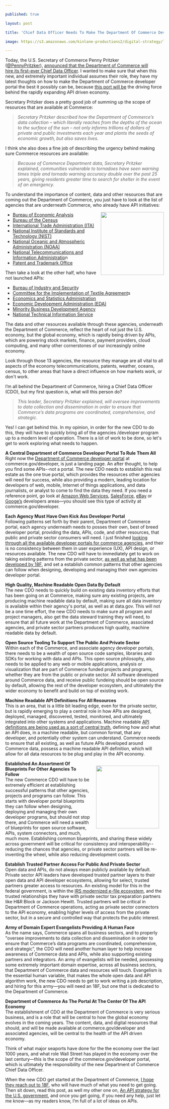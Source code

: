 ---
published: true
layout: post
title: 'Chief Data Officer Needs To Make The Department Of Commerce Developer Portal The Center Of API Economy'
image: https://s3.amazonaws.com/kinlane-productions2/digital-strategy/logos/commerce.png
---

<p><a href="https://www.commerce.gov/"><img style="padding: 15px;" src="https://s3.amazonaws.com/kinlane-productions2/digital-strategy/logos/commerce.png" alt="" align="right" /></a>
<p>Today, the U.S. Secretary of Commerce Penny Pritzker (<a href="https://twitter.com/PennyPritzker">@PennyPritzker</a>), <a href="https://www.commerce.gov/blog/2014/07/15/secretary-pritzker-discusses-power-government-data-and-announces-department-commerce">announced that the Department of Commerce will hire its first-ever Chief Data Officer</a>. I wanted to make sure that when this new, and extremely important individual assumes their role, they have my latest thoughts on how to make the Department of Commerce developer portal the best it possibly can be, because <span style="text-decoration: underline;">this port will be</span> the driving force behind the rapidly expanding API driven economy.
<p>Secretary Pritzker does a pretty good job of summing up the scope of resources that are available at Commerce:
<blockquote><em>Secretary Pritzker described how the Department of Commerce&rsquo;s data collection &ndash; which literally reaches from the depths of the ocean to the surface of the sun &ndash; not only informs trillions of dollars of private and public investments each year and plants the seeds of economic growth, but also saves lives.</em></blockquote>
<p>I think she also does a fine job of describing the urgency behind making sure Commerce resources are available:
<blockquote><em>Because of Commerce Department data, Secretary Pritzker explained, communities vulnerable to tornadoes have seen warning times triple and tornado warning accuracy double over the past 25 years, giving residents greater time to search for shelter in the event of an emergency.</em></blockquote>
<p>To understand the importance of content, data and other resources that are coming out the Department of Commerce, you just have to look at the list of agencies that are underneath Commerce, who already have API initiatives:
<p><a href="https://www.usa.gov/directory/federal/department-of-commerce.shtml"><img src="https://s3.amazonaws.com/kinlane-productions2/matrix-dollar-sign.png" alt="" width="200" align="right" /></a>
<ul>
<li><a href="https://www.usa.gov/directory/federal/bureau-of-economic-analysis.shtml">Bureau of Economic Analysis</a></li>
<li><a href="https://www.usa.gov/directory/federal/bureau-of-the-census.shtml">Bureau of the Census</a></li>
<li><a href="https://www.usa.gov/directory/federal/inter-trade-administration.shtml">International Trade Administration (ITA)</a></li>
<li><a href="https://www.usa.gov/directory/federal/national-institute-of-standards-and-technology.shtml">National Institute of Standards and Technology (NIST)</a></li>
<li><a href="https://www.usa.gov/directory/federal/national-oceanic-and-atmospheric-administration.shtml">National Oceanic and Atmospheric Administration (NOAA)</a></li>
<li><a href="https://www.usa.gov/directory/federal/national-telecommunications-and-information-administration.shtml">National Telecommunications and Information Administratio</a>n</li>
<li><a href="https://www.usa.gov/directory/federal/united-states-patent-and-trademark-office.shtml">Patent and Trademark Office</a></li>
</ul>
<p>Then take a look at the other half, who have not launched APIs:
<ul>
<li><a href="https://www.usa.gov/directory/federal/bureau-of-industry-and-security.shtml">Bureau of Industry and Securit</a>y</li>
<li><a href="https://www.usa.gov/directory/federal/committee-for-the-implementation-of-textile-agreements.shtml">Committee for the Implementation of Textile Agreement</a>s</li>
<li><a href="https://www.usa.gov/directory/federal/economics-&amp;-statistics-administration.shtml">Economics and Statistics Administration</a></li>
<li><a href="https://www.usa.gov/directory/federal/economic-development-administration.shtml">Economic Development Administration (EDA)</a></li>
<li><a href="https://www.usa.gov/directory/federal/minority-business-development-agency.shtml">Minority Business Development Agency</a></li>
<li><a href="https://www.usa.gov/directory/federal/national-technical-information-service.shtml">National Technical Information Service</a></li>
</ul>
<p>The data and other resources available through these agencies, underneath the Department of Commerce, reflect the heart of not just the U.S. economy, but the global economy, which is rapidly being driven by APIs, which are powering stock markets, finance, payment providers, cloud computing, and many other cornerstones of our increasingly online economy.
<p>Look through those 13 agencies, the resource they manage are all vital to all aspects of the economy telecommunications, patents, weather, oceans, census, to other areas that have a direct influence on how markets work, or don't work.
<p>I&rsquo;m all behind the Department of Commerce, hiring a Chief Data Officer (CDO), but my first question is, what will this person do?&nbsp;
<blockquote><em>This leader, Secretary Pritzker explained, will oversee improvements to data collection and dissemination in order to ensure that Commerce&rsquo;s data programs are coordinated, comprehensive, and strategic.</em></blockquote>
<p>Yes! I can get behind this. In my opinion, in order for the new CDO to do this, they will have to quickly bring all of the agencies /developer program up to a modern level of operation. There is a lot of work to be done, so let's get to work exploring what needs to happen.&nbsp;
<p><strong>A Central Department of Commerce Developer Portal To Rule Them All</strong><br /> Right now the <a href="https://www.commerce.gov/developer">Department of Commerce developer portal</a> at commerce.gov/developer, is just a landing page. An after thought, to help you find some APIs--not a portal. The new CDO needs to establish this real estate as the one true portal, which provides the resources other agencies will need for success, while also providing a modern, leading location for developers of web, mobile, Internet of things applications, and data journalists, or analyst to come to find the data they need. If you need a reference point, go look at <a href="https://aws.amazon.com/">Amazon Web Services</a>, <a href="https://developer.salesforce.com/">SalesForce</a>, <a href="https://go.developer.ebay.com/">eBay</a> or <a href="https://developers.google.com/">Googe&rsquo;s</a> developers areas&mdash;you should see this type of activity at commerce.gov/developer.
<p><strong>Each Agency Must Have Own Kick Ass Developer Portal</strong><br /> Following patterns set forth by their parent, Department of Commerce portal, each agency underneath needs to posses their own, best of breed developer portal, providing the data, APIs, code, and other resources, that public and private sector consumers will need.  I just finished <a href="http://apievangelist.com/2014/07/10/looking-at-77-federal-government-api-developer-portals-and-190-apis/">looking through all the available developer portals for commerce agencies</a>, and their is no consistency between them in user experience (UX), API design, or resources available. The new CDO will have to immediately get to work on taking existing patterns from the private sector, <a href="https://github.com/18F/API-All-the-X">as well as what has been developed by 18F</a>, and set a establish common patterns that other agencies can follow when designing, developing and managing their own agencies developer portal.
<p><strong>High Quality, Machine Readable Open Data By Default</strong><br /> The new CDO needs to quickly build on existing data inventory efforts that has been going on at Commerce, making sure any existing projects, are producing machine readable data by default, making sure all data inventory is available within their agency's portal, as well as at data.gov. This will not be a one time effort, the new CDO needs to make sure all program and project managers, also get the data steward training they will need, to ensure that all future work at the Department of Commerce, associated agencies, and private sector partners produces high quality, machine readable data by default.
<p><strong>Open Source Tooling To Support The Public And Private Sector</strong><br /> Within each of the Commerce, and associate agency developer portals, there needs to be a wealth of open source code samples, libraries and SDKs for working with data and APIs. This open source philosophy, also needs to be applied to any web or mobile applications, analysis or visualization that are part of Commerce funded projects and programs, whether they are from the public or private sector. All software developed around Commerce data, and receive public fundeing should be open source by default, allowing the rest of the developer ecosystem, and ultimately the wider economy to benefit and build on top of existing work.
<p><strong>Machine Readable API Definitions For All Resources</strong><br /> This is an area, that is a little bit leading edge, even for the private sector, but is rapidly emerging to play a central role in how APIs are designed, deployed, managed, discovered, tested, monitored, and ultimately integrated into other systems and applications. Machine readable <a href="http://apievangelist.com/2014/07/15/an-api-definition-as-the-truth-in-the-api-contract/">API definitions are being used as a sort of central truth</a>, defining how and what an API does, in a machine readable, but common format, that any developer, and potentially other system can understand. Commerce needs to ensure that all existing, as well as future APIs developed around Commerce data, possess a machine readable API definition, which will allow for all data resources to be plug and play in the API economy.
<p><a href="https://18f.gsa.gov/"><img style="padding: 15px;" src="https://s3.amazonaws.com/kinlane-productions2/federal-government/18f/18F_logo.png" alt="" width="200" align="right" /></a>
<p><strong>Established An Assortment Of Blueprints For Other Agencies To Follow</strong><br /> The new Commerce CDO will have to be extremely efficient at establishing successful patterns that other agencies, projects and programs can follow. This starts with developer portal blueprints they can follow when designing, deploying and managing their own developer programs, but should not stop there, and Commerce will need a wealth of blueprints for open source software, APIs, system connectors, and much, much more.  Establishing common blueprints, and sharing these widely across government will be critical for consistency and interoperability--reducing the chances that agencies, or private sector partners will be re-inventing the wheel, while also reducing development costs.
<p><strong>Establish Trusted Partner Access For Public And Private Sector</strong><br /> Open data and APIs, do not always mean publicly available by default. Private sector API leaders have developed trusted partner layers to their open data and API developer ecosystems, allowing for select, trusted partners greater access to resources. An existing model for this in the federal government, is within the <a href="https://github.com/kinlane/irs-modernized-efile-blueprint">IRS modernized e-file ecosystem</a>, and the trusted relationships they have with private sector tax preparation partners like H&amp;R Block or Jackson Hewitt. Trusted partners will be critical in Department of Commerce operations, acting as private sector connectors to the API economy,  enabling higher levels of access from the private sector, but in a secure and controlled way that protects the public interest.
<p><strong>Army of Domain Expert Evangelists Providing A Human Face</strong><br /> As the name says, Commerce spans all business sectors, and to properly "oversee improvements to data collection and dissemination in order to ensure that Commerce&rsquo;s data programs are coordinated, comprehensive, and strategic&rdquo;, the CDO will need another human layer to help increase awareness of Commerce data and APIs, while also supporting existing partners and integrators. An army of evangelists will be needed, possessing some extremely important domain expertise, across all business sectors, that Department of Commerce data and resources will touch. Evangelism is the essential human variable, that makes the whole open data and API algorithm work, the new CDO needs to get to work writing a job description, and hiring for this army&mdash;you will need an 18F, but one that is dedicated to the Department of Commerce.
<p><strong>Department of Commerce As The Portal At The Center Of The API Economy</strong><br /> The establishment of CDO at the Department of Commerce is very serious business, and is a role that will be central to how the global economy evolves in the coming years. The content, data, and digital resources that should, and will be made available at commerce.gov/developer and associated agencies, will be central to the health of the API driven economy.
<p>Think of what major seaports have done for the the economy over the last 1000 years, and what role Wall Street has played in the economy over the last century&mdash;this is the scope of the commerce.gov/developer portal, which is ultimately the responsibility of the new Department of Commerce Chief Data Officer.
<p>When the new CDO get started at the Department of Commerce, <a href="https://18f.gsa.gov/">I hope they reach out to 18F</a>, who will have much of what you need to get going. Then sit down, read this post, as well my other one on, <a href="http://govfresh.com/2014/01/next-us-government-api-strategy/">An API strategy for the U.S. government</a>, and once you get going, if you need any help, just let me know&mdash;as my readers know, I&rsquo;m full of a lot of ideas on APIs.

